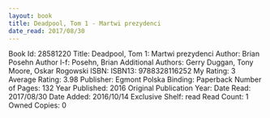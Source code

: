 ```yaml
---
layout: book
title: Deadpool, Tom 1 - Martwi prezydenci
date_read: 2017/08/30
---
```


Book Id: 28581220
Title: Deadpool, Tom 1: Martwi prezydenci
Author: Brian Posehn
Author l-f: Posehn, Brian
Additional Authors: Gerry Duggan, Tony Moore, Oskar Rogowski
ISBN: 
ISBN13: 9788328116252
My Rating: 3
Average Rating: 3.98
Publisher: Egmont Polska
Binding: Paperback
Number of Pages: 132
Year Published: 2016
Original Publication Year: 
Date Read: 2017/08/30
Date Added: 2016/10/14
Exclusive Shelf: read
Read Count: 1
Owned Copies: 0


